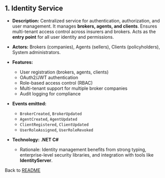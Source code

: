 ## 1. **Identity Service**

* **Description:**
  Centralized service for authentication, authorization, and user management. It manages **brokers, agents, and clients**. Ensures multi-tenant access control across insurers and brokers. Acts as the **entry point** for all user identity and permissions.
* **Actors:** Brokers (companies), Agents (sellers), Clients (policyholders), System administrators.
* **Features:**

  * User registration (brokers, agents, clients)
  * OAuth2/JWT authentication
  * Role-based access control (RBAC)
  * Multi-tenant support for multiple broker companies
  * Audit logging for compliance

* **Events emitted:**
  * `BrokerCreated`, `BrokerUpdated`
  * `AgentCreated`, `AgentUpdated`
  * `ClientRegistered`, `ClientUpdated`
  * `UserRoleAssigned`, `UserRoleRevoked`

* **Technology:** **.NET C#**
  * Rationale: Identity management benefits from strong typing, enterprise-level security libraries, and integration with tools like **IdentityServer**.

Back to [README](/README.md)